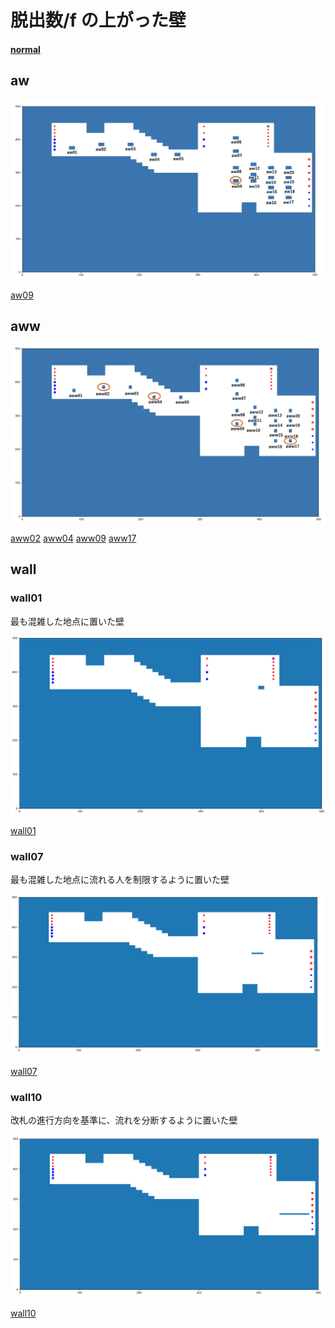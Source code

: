 # 脱出数/f の上がった壁

#### [normal](https://github.com/kpab/plottingResult/blob/main/result_morning/normal/heatmap.png)

## aw

![aw](../wall-image/aw_脱出数上がった壁.png)

[aw09](https://github.com/kpab/plottingResult/tree/main/result_morning/aw09)

## aww

![aww](../wall-image/aww_脱出数上がった壁.png)

[aww02](https://github.com/kpab/plottingResult/tree/main/result_morning/aww02)
[aww04](https://github.com/kpab/plottingResult/tree/main/result_morning/aww04)
[aww09](https://github.com/kpab/plottingResult/tree/main/result_morning/aww09)
[aww17](https://github.com/kpab/plottingResult/tree/main/result_morning/aww17)

## wall

### wall01

最も混雑した地点に置いた壁

![wall01](../wall-image/walls/wall01.png)

[wall01](https://github.com/kpab/plottingResult/tree/main/result_morning/wall01)

### wall07

最も混雑した地点に流れる人を制限するように置いた壁

![wall07](../wall-image/walls/wall07.png)

[wall07](https://github.com/kpab/plottingResult/tree/main/result_morning/wall07)

### wall10

改札の進行方向を基準に、流れを分断するように置いた壁

![wall10](../wall-image/walls/wall10.png)

[wall10](https://github.com/kpab/plottingResult/tree/main/result_morning/wall10)
